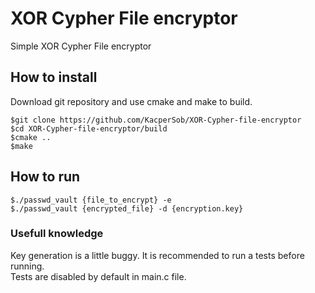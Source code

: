 # XOR Cypher File encryptor

Simple XOR Cypher File encryptor <br>

## How to install

Download git repository and use cmake and make to build.

```console
$git clone https://github.com/KacperSob/XOR-Cypher-file-encryptor
$cd XOR-Cypher-file-encryptor/build
$cmake ..
$make
```
## How to run

```
$./passwd_vault {file_to_encrypt} -e
$./passwd_vault {encrypted_file} -d {encryption.key}
```

### Usefull knowledge

Key generation is a little buggy. It is recommended to run a tests before running. <br>
Tests are disabled by default in main.c file. <br>
